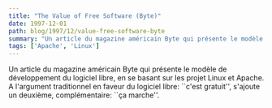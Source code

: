 ```yaml
---
title: "The Value of Free Software (Byte)"
date: 1997-12-01
path: blog/1997/12/value-free-software-byte
summary: "Un article du magazine américain Byte qui présente le modèle de développement du logiciel libre, en se basant sur les projet Linux et Apache."
tags: ['Apache', 'Linux']
---
```


<P>
Un article du magazine américain Byte qui présente le modèle de développement
du logiciel libre, en se basant sur les projet Linux et Apache. A l'argument
traditionnel en faveur du logiciel libre: ``c'est gratuit'', s'ajoute un
deuxième, complémentaire: ``ça marche''.
</P>


